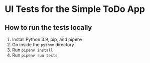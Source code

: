# UI Tests for the Simple ToDo App

## How to run the tests locally


1. Install Python 3.9, pip, and pipenv
1. Go inside the `python` directory
1. Run `pipenv install`
1. Run `pipenv run tests`
